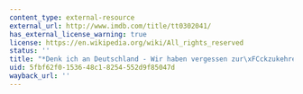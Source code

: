 ```yaml
---
content_type: external-resource
external_url: http://www.imdb.com/title/tt0302041/
has_external_license_warning: true
license: https://en.wikipedia.org/wiki/All_rights_reserved
status: ''
title: "*Denk ich an Deutschland - Wir haben vergessen zur\xFCckzukehren*"
uid: 5fbf62f0-1536-48c1-8254-552d9f85047d
wayback_url: ''
---
```

